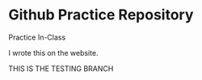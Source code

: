 # Github Practice Repository
 Practice In-Class

I wrote this on the website.

THIS IS THE TESTING BRANCH